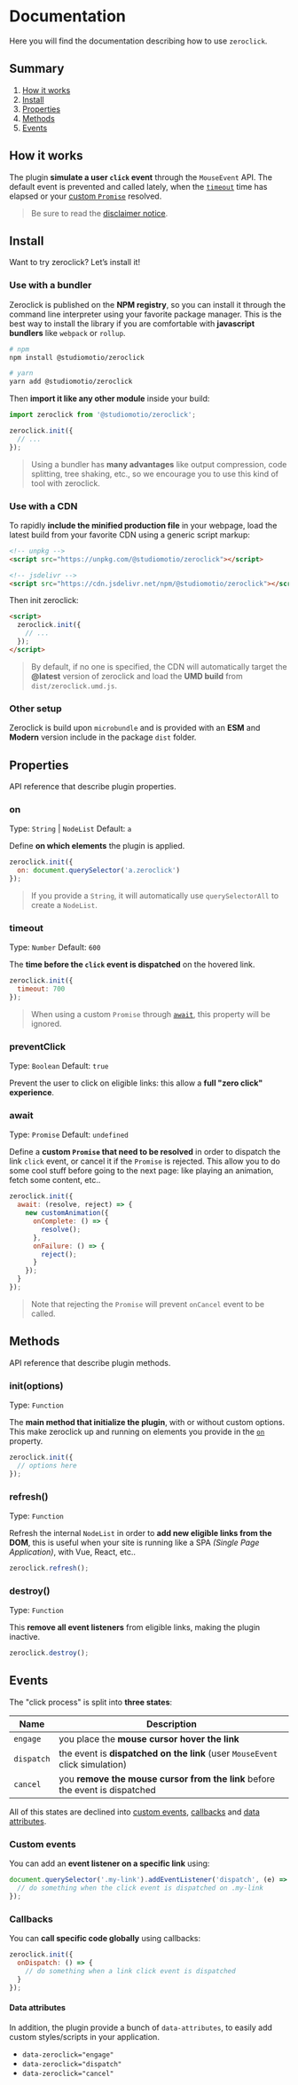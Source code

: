 # Documentation
Here you will find the documentation describing how to use `zeroclick`.

## Summary
1. [How it works](#how-it-works)
2. [Install](#install)
3. [Properties](#properties)
4. [Methods](#methods)
5. [Events](#events)

## How it works
The plugin **simulate a user `click` event** through the `MouseEvent` API. The default event is prevented and called lately, when the [`timeout`](#timeout) time has elapsed or your [custom `Promise`](#await) resolved.

> Be sure to read the [disclaimer notice](README.md#disclaimer).

## Install
Want to try zeroclick? Let’s install it!

### Use with a bundler

Zeroclick is published on the **NPM registry**, so you can install it through the command line interpreter using your favorite package manager. This is the best way to install the library if you are comfortable with **javascript bundlers** like `webpack` or `rollup`.

```sh
# npm
npm install @studiomotio/zeroclick

# yarn
yarn add @studiomotio/zeroclick
```

Then **import it like any other module** inside your build:

```js
import zeroclick from '@studiomotio/zeroclick';

zeroclick.init({
  // ...
});
```

> Using a bundler has **many advantages** like output compression, code splitting, tree shaking, etc., so we encourage you to use this kind of tool with zeroclick.

### Use with a CDN

To rapidly **include the minified production file** in your webpage, load the latest build from your favorite CDN using a generic script markup:

```html
<!-- unpkg -->
<script src="https://unpkg.com/@studiomotio/zeroclick"></script>

<!-- jsdelivr -->
<script src="https://cdn.jsdelivr.net/npm/@studiomotio/zeroclick"></script>
```

Then init zeroclick:

```html
<script>
  zeroclick.init({
    // ...
  });
</script>
```

> By default, if no one is specified, the CDN will automatically target the **@latest** version of zeroclick and load the **UMD build** from `dist/zeroclick.umd.js`.

### Other setup

Zeroclick is build upon `microbundle` and is provided with an **ESM** and **Modern** version include in the package `dist` folder.

## Properties
API reference that describe plugin properties.

### on
Type: `String` | `NodeList`
Default: `a`

Define **on which elements** the plugin is applied.

```js
zeroclick.init({
  on: document.querySelector('a.zeroclick')
});
```

> If you provide a `String`, it will automatically use `querySelectorAll` to create a `NodeList`.

### timeout
Type: `Number`
Default: `600`

The **time before the `click` event is dispatched** on the hovered link.

```js
zeroclick.init({
  timeout: 700
});
```

> When using a custom `Promise` through [`await`](#await), this property will be ignored.

### preventClick
Type: `Boolean`
Default: `true`

Prevent the user to click on eligible links: this allow a **full "zero click" experience**.

### await
Type: `Promise`
Default: `undefined`

Define a **custom `Promise` that need to be resolved** in order to dispatch the link `click` event, or cancel it if the `Promise` is rejected. This allow you to do some cool stuff before going to the next page: like playing an animation, fetch some content, etc..

```js
zeroclick.init({
  await: (resolve, reject) => {
    new customAnimation({
      onComplete: () => {
        resolve();
      },
      onFailure: () => {
        reject();
      }
    });
  }
});
```

> Note that rejecting the `Promise` will prevent `onCancel` event to be called.

## Methods
API reference that describe plugin methods.

### init(options)
Type: `Function`

The **main method that initialize the plugin**, with or without custom options. This make zeroclick up and running on elements you provide in the [`on`](#on) property.

```js
zeroclick.init({
  // options here
});
```

### refresh()
Type: `Function`

Refresh the internal `NodeList` in order to **add new eligible links from the DOM**, this is useful when your site is running like a SPA _(Single Page Application)_, with Vue, React, etc..

```js
zeroclick.refresh();
```

### destroy()
Type: `Function`

This **remove all event listeners** from eligible links, making the plugin inactive.

```js
zeroclick.destroy();
```

## Events
The "click process" is split into **three states**:

| Name       | Description                                                                  |
|------------|------------------------------------------------------------------------------|
| `engage`   | you place the **mouse cursor hover the link**                                |
| `dispatch` | the event is **dispatched on the link** (user `MouseEvent` click simulation) |
| `cancel`   | you **remove the mouse cursor from the link** before the event is dispatched |

All of this states are declined into [custom events](#custom-events), [callbacks](#callbacks) and [data attributes](#data-attributes).

### Custom events
You can add an **event listener on a specific link** using:

```js
document.querySelector('.my-link').addEventListener('dispatch', (e) => {
  // do something when the click event is dispatched on .my-link
});
```

### Callbacks
You can **call specific code globally** using callbacks:

```js
zeroclick.init({
  onDispatch: () => {
    // do something when a link click event is dispatched
  }
});
```

#### Data attributes
In addition, the plugin provide a bunch of `data-attributes`, to easily add custom styles/scripts in your application.

- `data-zeroclick="engage"`  
- `data-zeroclick="dispatch"`  
- `data-zeroclick="cancel"`  
